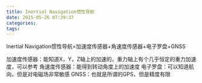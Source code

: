 ```yaml
---
title: Inertial Navigation惯性导航
date: 2015-05-26 07:39:37
categories:
tags:
---
```


Inertial Navigation惯性导航=加速度传感器+角速度传感器+电子罗盘+GNSS

加速度传感器：能知道X，Y，Z轴上的加速的，重力轴上有个几乎恒定的重力加速度，可以参考
角速度传感器：能得到转动角度上的加速度
电子罗盘：可以知道航向，但是对电磁场非常敏感
GNSS：也就是所谓的GPS，但是精度有限
